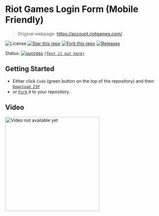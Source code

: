 # Riot Games Login Form (Mobile Friendly)
> Original webpage: https://account.riotgames.com/

![License](https://img.shields.io/npm/l/css-star-rating.svg) 
[![Star this repo](https://badgen.net/github/stars/blank-yt/Riot-Games-Login-Form-Mobile-Friendly-)](https://GitHub.com/blank-yt/Riot-Games-Login-Form-Mobile-Friendly-/stargazers/)
[![Fork this repo](https://badgen.net/github/forks/blank-yt/Riot-Games-Login-Form-Mobile-Friendly-)](https://GitHub.com/blank-yt/Riot-Games-Login-Form-Mobile-Friendly-/fork/)
[![Releases](https://img.shields.io/github/downloads/blank-yt/Riot-Games-Login-Form-Mobile-Friendly-/total.svg)](https://github.com/blank-yt/Riot-Games-Login-Form-Mobile-Friendly-/archive/refs/tags/Release.zip)

Status: [![success](https://user-images.githubusercontent.com/100468888/208658036-514215da-7838-44a9-8468-3a37e7e73b13.png)](https://blanksite.eu/preview/826ec26d97a70d2698f30153ac7619fe6b24a573/) [`(Test it out here)`](https://blanksite.eu/preview/826ec26d97a70d2698f30153ac7619fe6b24a573/)

## Getting Started
- Either click `Code` (green button on the top of the repository) and then [`Download ZIP`](https://github.com/blank-yt/Riot-Games-Login-Form-Mobile-Friendly-/archive/refs/tags/Release.zip)
- or [`Fork`](https://github.com/blank-yt/Riot-Games-Login-Form-Mobile-Friendly-/fork) it to your repository.

## Video
<a href="https://www.youtube.com/watch?v=gFNKYNjPxGo"><img src="https://img.youtube.com/vi/gFNKYNjPxGo/maxresdefault.jpg" height="300" alt="Video not available yet"></a>
